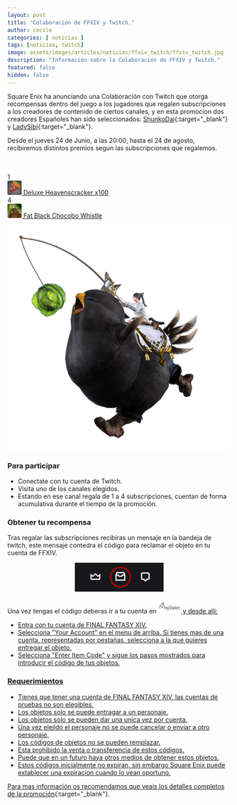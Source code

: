 ```yaml
---
layout: post
title: "Colaboración de FFXIV y Twitch."
author: cecile
categories: [ noticias ]
tags: [noticias, twitch]
image: assets/images/articles/noticias/ffxiv_twitch/ffxiv_twitch.jpg
description: "Información sobre la Colaboración de FFXIV y Twitch."
featured: false
hidden: false
---
```


Square Enix ha anunciando una Colaboración con Twitch que otorga recompensas dentro del juego a los jugadores que regalen subscripciones a los creadores de contenido de ciertos canales, y en esta promocion dos creadores Españoles han sido seleccionados: [ShunkoDai](https://www.twitch.tv/shunkodai){:target="_blank"} y [LadySibi](https://www.twitch.tv/ladysibi){:target="_blank"}.

Desde el jueves 24 de Junio, a las 20:00, hasta el 24 de agosto, recibiremos distintos premios segun las subscripciones que regalemos.

<div class="container">
<div class="span2">
  <div class="row">    
    <div class="col-6 border bg-dark">
      <font color="white"><b>Subscripciones</b></font>
    </div>        
    <div class="col-6 border bg-dark">
        <font color="white"><b>&nbsp;Objetos</b></font>
    </div>       
  </div>
  </div>
  <div class="row">
    <div class="col-6 border bg-light">
      1
    </div>    
    <div class="col-6 border bg-light">      
      <a href="https://eu.finalfantasyxiv.com/lodestone/playguide/db/item/b9d0cbc0eca/" target="_blank" class="eorzeadb_link"><img src="/assets/images/articles/noticias/ffxiv_twitch/heaven_cracker.png" height="32"> Deluxe Heavenscracker x100</a>
    </div>          
  </div>   
  <div class="row">
    <div class="col-6 border bg-light">
      4
    </div>    
    <div class="col-6 border bg-light">
      <a href="https://eu.finalfantasyxiv.com/lodestone/playguide/db/item/6d2e491e854/" target="_blank" class="eorzeadb_link"><img src="/assets/images/articles/noticias/ffxiv_twitch/fatblack_small.png" height="32"> Fat Black Chocobo Whistle</a>      
    </div>          
  </div>    
</div>

<p align="center"><img src="/assets/images/articles/noticias/ffxiv_twitch/black_chocobo.png"></p>

### Para participar

- Conectate con tu cuenta de Twitch.
- Visita uno de los canales elegidos.
- Estando en ese canal regala de 1 a 4 subscripciones, cuentan de forma acumulativa durante el tiempo de la promoción.


### Obtener tu recompensa

Tras regalar las subscripciones recibiras un mensaje en la bandeja de twitch, este mensaje contedra el código para reclamar el objeto en tu cuenta de FFXIV.

<p align="center"><img src="/assets/images/articles/noticias/ffxiv_twitch/twitch.png"></p>

Una vez tengas el código deberas ir a tu cuenta en <a href="https://sqex.to/Msp?utm_source=lodestone&utm_medium=pc_banner&utm_campaign=na_mogstation" target="_blank"><img src="/assets/images/articles/noticias/ffxiv_twitch/mog.png" height="32"> y desde alli:

- Entra con tu cuenta de FINAL FANTASY XIV.
- Selecciona "Your Account" en el menu de arriba. Si tienes mas de una cuenta, representadas por pestañas, selecciona a la que quieres entregar el objeto.
- Selecciona "Enter Item Code" y sigue los pasos mostrados para introducir el código de tus objetos.

### Requerimientos

- Tienes que tener una cuenta de FINAL FANTASY XIV, las cuentas de pruebas no son elegibles.
- Los objetos solo se puede entragar a un personaje.
- Los objetos solo se pueden dar una unica vez por cuenta.
- Una vez elejido el personaje no se puede cancelar o enviar a otro personaje.
- Los códigos de objetos no se pueden remplazar.
- Esta prohibido la venta o transferencia de estos códigos.
- Puede que en un futuro haya otros medios de obtener estos objetos.
- Estos códigos inicialmente no expiran, sin embargo Square Enix puede extablecer una expiracion cuando lo vean oportuno.

Para mas información os recomendamos que veais los [detalles completos de la promoción](https://eu.finalfantasyxiv.com/lodestone/topics/detail/c490d3de2f2f87b95a0488c0152acaa091904f1e){:target="_blank"}.


